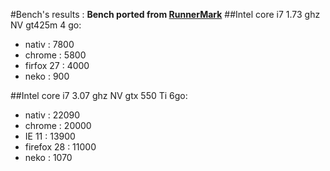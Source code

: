 #Bench's results :
__Bench ported from [RunnerMark](https://github.com/esDotDev/RunnerMark)__
##Intel core i7 1.73 ghz NV gt425m 4 go:
* nativ : 7800
* chrome : 5800
* firfox 27 : 4000
* neko : 900

##Intel core i7 3.07 ghz NV gtx 550 Ti 6go:
* nativ : 22090
* chrome : 20000
* IE 11 : 13900
* firefox 28 : 11000
* neko : 1070
